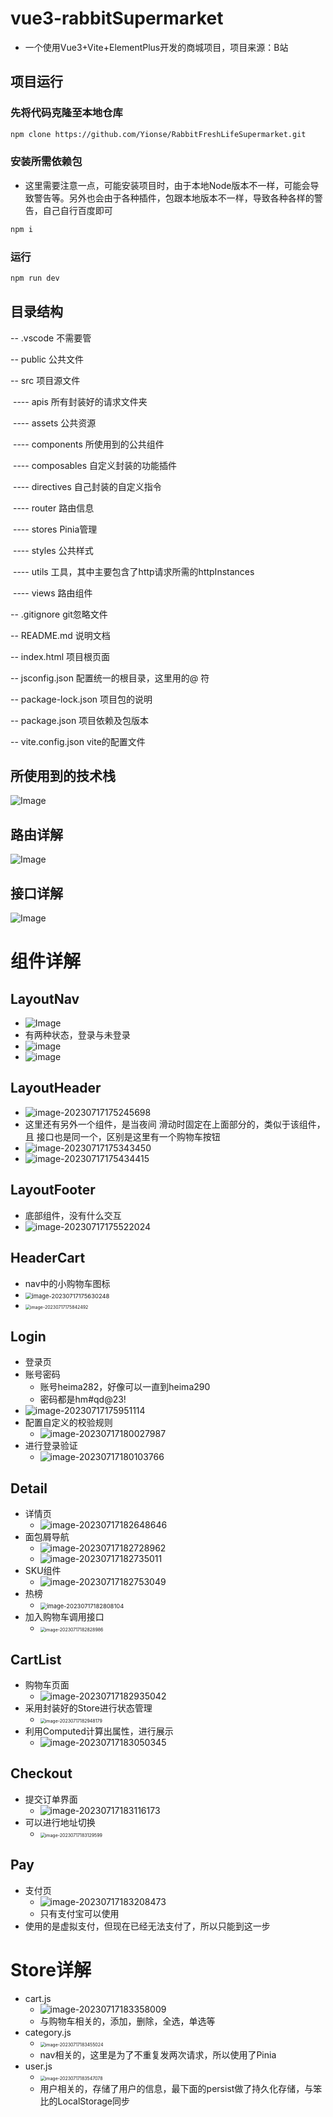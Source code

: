# vue3-rabbitSupermarket

- 一个使用Vue3+Vite+ElementPlus开发的商城项目，项目来源：B站

## 项目运行

### 先将代码克隆至本地仓库

```sh
npm clone https://github.com/Yionse/RabbitFreshLifeSupermarket.git
```

### 安装所需依赖包

- 这里需要注意一点，可能安装项目时，由于本地Node版本不一样，可能会导致警告等。另外也会由于各种插件，包跟本地版本不一样，导致各种各样的警告，自己自行百度即可

```sh
npm i
```

### 运行

```sh
npm run dev
```

## 目录结构

--	.vscode	不需要管

--	public		公共文件

--	src			  项目源文件

​	----	apis		所有封装好的请求文件夹

​	----	assets		公共资源

​	----	components		所使用到的公共组件

​	----	composables		自定义封装的功能插件

​	----	directives		自己封装的自定义指令

​	----	router		路由信息

​	----	stores		Pinia管理

​	----	styles		公共样式

​	----	utils		工具，其中主要包含了http请求所需的httpInstances

​	----	views		路由组件

--	.gitignore	git忽略文件

--	README.md	说明文档

--	index.html	项目根页面

--	jsconfig.json	配置统一的根目录，这里用的@ 符

--	package-lock.json	项目包的说明

--	package.json	项目依赖及包版本

--	vite.config.json	vite的配置文件

## 所使用到的技术栈

![Image](https://github.com/Yionse/ProjectDescriptionPicture/blob/main/RabbitFreshLifeSupermarket/one.png)

## 路由详解

![Image](https://github.com/Yionse/ProjectDescriptionPicture/blob/main/RabbitFreshLifeSupermarket/four.png)

## 接口详解

![Image]((https://github.com/Yionse/ProjectDescriptionPicture/blob/main/RabbitFreshLifeSupermarket/three.png))

# 组件详解

## LayoutNav

- ![Image](https://github.com/Yionse/ProjectDescriptionPicture/blob/main/RabbitFreshLifeSupermarket/four.png)
- 有两种状态，登录与未登录
- ![image](https://github.com/Yionse/ProjectDescriptionPicture/blob/main/RabbitFreshLifeSupermarket/image-20230717175058248.png)
- ![image](https://github.com/Yionse/ProjectDescriptionPicture/blob/main/RabbitFreshLifeSupermarket/image-20230717175213328.png)

## LayoutHeader

- ![image-20230717175245698](https://github.com/Yionse/ProjectDescriptionPicture/blob/main/RabbitFreshLifeSupermarket/image-20230717175245698.png)
- 这里还有另外一个组件，是当夜间 滑动时固定在上面部分的，类似于该组件，且 接口也是同一个，区别是这里有一个购物车按钮
- ![image-20230717175343450](https://github.com/Yionse/ProjectDescriptionPicture/blob/main/RabbitFreshLifeSupermarket/image-20230717175343450.png)
- ![image-20230717175434415](https://github.com/Yionse/ProjectDescriptionPicture/blob/main/RabbitFreshLifeSupermarket/image-20230717175434415.png)

## LayoutFooter

- 底部组件，没有什么交互
- ![image-20230717175522024](https://github.com/Yionse/ProjectDescriptionPicture/blob/main/RabbitFreshLifeSupermarket/image-20230717175522024.png)

## HeaderCart

- nav中的小购物车图标
- <img src="D:\OneDrive\桌面\GitHub\ProjectDescriptionPicture\RabbitFreshLifeSupermarket\image-20230717175630248.png" alt="image-20230717175630248" style="zoom:67%;" />
- <img src="D:\OneDrive\桌面\GitHub\ProjectDescriptionPicture\RabbitFreshLifeSupermarket\image-20230717175842492.png" alt="image-20230717175842492" style="zoom:50%;" />

## Login

- 登录页
- 账号密码
  - 账号heima282，好像可以一直到heima290
  - 密码都是hm#qd@23!
- ![image-20230717175951114](D:\OneDrive\桌面\GitHub\ProjectDescriptionPicture\RabbitFreshLifeSupermarket\image-20230717175951114.png)
- 配置自定义的校验规则
  - ![image-20230717180027987](D:\OneDrive\桌面\GitHub\ProjectDescriptionPicture\RabbitFreshLifeSupermarket\image-20230717180027987.png)
- 进行登录验证
  - ![image-20230717180103766](D:\OneDrive\桌面\GitHub\ProjectDescriptionPicture\RabbitFreshLifeSupermarket\image-20230717180103766.png)

## Detail

- 详情页
  - ![image-20230717182648646](D:\OneDrive\桌面\GitHub\ProjectDescriptionPicture\RabbitFreshLifeSupermarket\image-20230717182648646.png)
- 面包屑导航
  - ![image-20230717182728962](D:\OneDrive\桌面\GitHub\ProjectDescriptionPicture\RabbitFreshLifeSupermarket\image-20230717182728962.png)
  - ![image-20230717182735011](D:\OneDrive\桌面\GitHub\ProjectDescriptionPicture\RabbitFreshLifeSupermarket\image-20230717182735011.png)
- SKU组件
  - ![image-20230717182753049](D:\OneDrive\桌面\GitHub\ProjectDescriptionPicture\RabbitFreshLifeSupermarket\image-20230717182753049.png)
- 热榜
  - <img src="D:\OneDrive\桌面\GitHub\ProjectDescriptionPicture\RabbitFreshLifeSupermarket\image-20230717182808104.png" alt="image-20230717182808104" style="zoom:67%;" />
- 加入购物车调用接口
  - <img src="D:\OneDrive\桌面\GitHub\ProjectDescriptionPicture\RabbitFreshLifeSupermarket\image-20230717182828986.png" alt="image-20230717182828986" style="zoom:50%;" />

## CartList

- 购物车页面
  - ![image-20230717182935042](D:\OneDrive\桌面\GitHub\ProjectDescriptionPicture\RabbitFreshLifeSupermarket\image-20230717182935042.png)
- 采用封装好的Store进行状态管理
  - <img src="D:\OneDrive\桌面\GitHub\ProjectDescriptionPicture\RabbitFreshLifeSupermarket\image-20230717182948179.png" alt="image-20230717182948179" style="zoom:50%;" />
- 利用Computed计算出属性，进行展示
  - ![image-20230717183050345](D:\OneDrive\桌面\GitHub\ProjectDescriptionPicture\RabbitFreshLifeSupermarket\image-20230717183050345.png)

## Checkout

- 提交订单界面
  - ![image-20230717183116173](D:\OneDrive\桌面\GitHub\ProjectDescriptionPicture\RabbitFreshLifeSupermarket\image-20230717183116173.png)
- 可以进行地址切换
  - <img src="D:\OneDrive\桌面\GitHub\ProjectDescriptionPicture\RabbitFreshLifeSupermarket\image-20230717183129599.png" alt="image-20230717183129599" style="zoom: 50%;" />

## Pay

- 支付页
  - ![image-20230717183208473](D:\OneDrive\桌面\GitHub\ProjectDescriptionPicture\RabbitFreshLifeSupermarket\image-20230717183208473.png)
  - 只有支付宝可以使用
- 使用的是虚拟支付，但现在已经无法支付了，所以只能到这一步

# Store详解

- cart.js
  - ![image-20230717183358009](D:\OneDrive\桌面\GitHub\ProjectDescriptionPicture\RabbitFreshLifeSupermarket\image-20230717183358009.png)
  - 与购物车相关的，添加，删除，全选，单选等
- category.js
  - <img src="D:\OneDrive\桌面\GitHub\ProjectDescriptionPicture\RabbitFreshLifeSupermarket\image-20230717183455024.png" alt="image-20230717183455024" style="zoom:50%;" />
  - nav相关的，这里是为了不重复发两次请求，所以使用了Pinia
- user.js
  - <img src="D:\OneDrive\桌面\GitHub\ProjectDescriptionPicture\RabbitFreshLifeSupermarket\image-20230717183547078.png" alt="image-20230717183547078" style="zoom:50%;" />
  - 用户相关的，存储了用户的信息，最下面的persist做了持久化存储，与笨比的LocalStorage同步

